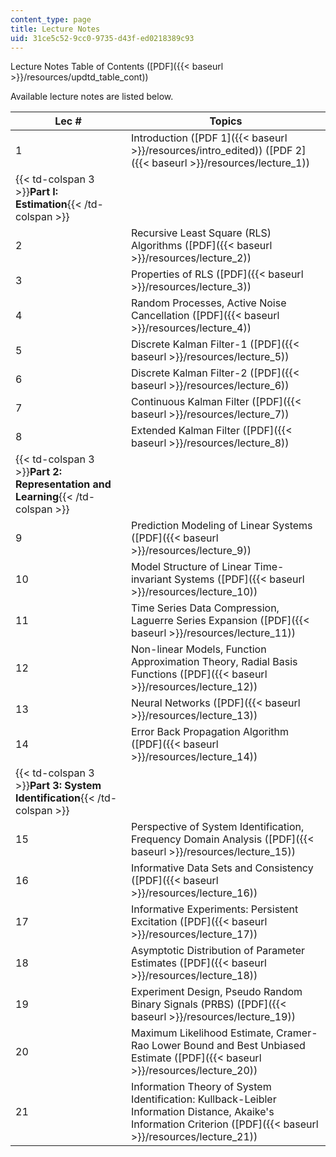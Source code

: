 ```yaml
---
content_type: page
title: Lecture Notes
uid: 31ce5c52-9cc0-9735-d43f-ed0218389c93
---
```


Lecture Notes Table of Contents ([PDF]({{< baseurl >}}/resources/updtd_table_cont))

Available lecture notes are listed below.

| Lec # | Topics |
| --- | --- |
| 1 | Introduction ([PDF 1]({{< baseurl >}}/resources/intro_edited)) ([PDF 2]({{< baseurl >}}/resources/lecture_1)) |
| {{< td-colspan 3 >}}**Part I: Estimation**{{< /td-colspan >}} |||
| 2 | Recursive Least Square (RLS) Algorithms ([PDF]({{< baseurl >}}/resources/lecture_2)) |
| 3 | Properties of RLS ([PDF]({{< baseurl >}}/resources/lecture_3)) |
| 4 | Random Processes, Active Noise Cancellation ([PDF]({{< baseurl >}}/resources/lecture_4)) |
| 5 | Discrete Kalman Filter-1 ([PDF]({{< baseurl >}}/resources/lecture_5)) |
| 6 | Discrete Kalman Filter-2 ([PDF]({{< baseurl >}}/resources/lecture_6)) |
| 7 | Continuous Kalman Filter ([PDF]({{< baseurl >}}/resources/lecture_7)) |
| 8 | Extended Kalman Filter ([PDF]({{< baseurl >}}/resources/lecture_8)) |
| {{< td-colspan 3 >}}**Part 2: Representation and Learning**{{< /td-colspan >}} |||
| 9 | Prediction Modeling of Linear Systems ([PDF]({{< baseurl >}}/resources/lecture_9)) |
| 10 | Model Structure of Linear Time-invariant Systems ([PDF]({{< baseurl >}}/resources/lecture_10)) |
| 11 | Time Series Data Compression, Laguerre Series Expansion ([PDF]({{< baseurl >}}/resources/lecture_11)) |
| 12 | Non-linear Models, Function Approximation Theory, Radial Basis Functions ([PDF]({{< baseurl >}}/resources/lecture_12)) |
| 13 | Neural Networks ([PDF]({{< baseurl >}}/resources/lecture_13)) |
| 14 | Error Back Propagation Algorithm ([PDF]({{< baseurl >}}/resources/lecture_14)) |
| {{< td-colspan 3 >}}**Part 3: System Identification**{{< /td-colspan >}} |||
| 15 | Perspective of System Identification, Frequency Domain Analysis ([PDF]({{< baseurl >}}/resources/lecture_15)) |
| 16 | Informative Data Sets and Consistency ([PDF]({{< baseurl >}}/resources/lecture_16)) |
| 17 | Informative Experiments: Persistent Excitation ([PDF]({{< baseurl >}}/resources/lecture_17)) |
| 18 | Asymptotic Distribution of Parameter Estimates ([PDF]({{< baseurl >}}/resources/lecture_18)) |
| 19 | Experiment Design, Pseudo Random Binary Signals (PRBS) ([PDF]({{< baseurl >}}/resources/lecture_19)) |
| 20 | Maximum Likelihood Estimate, Cramer-Rao Lower Bound and Best Unbiased Estimate ([PDF]({{< baseurl >}}/resources/lecture_20)) |
| 21 | Information Theory of System Identification: Kullback-Leibler Information Distance, Akaike's Information Criterion ([PDF]({{< baseurl >}}/resources/lecture_21))